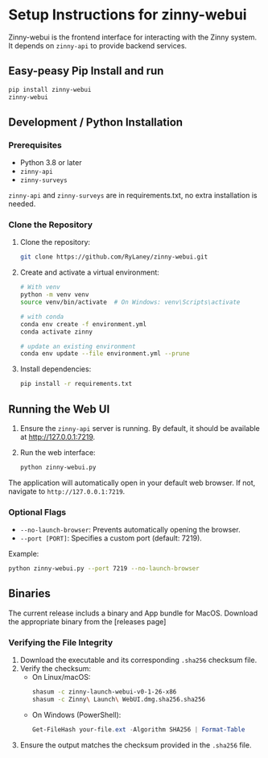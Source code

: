 # Setup Instructions for zinny-webui

Zinny-webui is the frontend interface for interacting with the Zinny system. It depends on `zinny-api` to provide backend services.

## Easy-peasy Pip Install and run
```bash
pip install zinny-webui
zinny-webui
```

## Development / Python Installation


### Prerequisites
- Python 3.8 or later
- `zinny-api`
- `zinny-surveys` 
  
`zinny-api` and `zinny-surveys` are in requirements.txt, no extra installation is needed.


### Clone the Repository
1. Clone the repository:
    ```bash
    git clone https://github.com/RyLaney/zinny-webui.git
    ```

2. Create and activate a virtual environment:
    ```bash
    # With venv
    python -m venv venv
    source venv/bin/activate  # On Windows: venv\Scripts\activate
    ```
    ```bash
    # with conda
    conda env create -f environment.yml
    conda activate zinny

    # update an existing environment
    conda env update --file environment.yml --prune
    ```
3. Install dependencies:
   ```bash
   pip install -r requirements.txt
   ```

## Running the Web UI
1. Ensure the `zinny-api` server is running. By default, it should be available at http://127.0.0.1:7219.

2. Run the web interface:
   ```bash
   python zinny-webui.py
   ```

The application will automatically open in your default web browser. If not, navigate to `http://127.0.0.1:7219`.

### Optional Flags
- `--no-launch-browser`: Prevents automatically opening the browser.
- `--port [PORT]`: Specifies a custom port (default: 7219).

Example:
   ```bash
   python zinny-webui.py --port 7219 --no-launch-browser
   ```


## Binaries
The current release includs a binary and App bundle for MacOS. Download the appropriate binary from the [releases page]

### Verifying the File Integrity
1. Download the executable and its corresponding `.sha256` checksum file.
2. Verify the checksum:
   - On Linux/macOS:
     ```bash
     shasum -c zinny-launch-webui-v0-1-26-x86
     shasum -c Zinny\ Launch\ WebUI.dmg.sha256.sha256
     ```
   - On Windows (PowerShell):
     ```powershell
     Get-FileHash your-file.ext -Algorithm SHA256 | Format-Table
     ```
3. Ensure the output matches the checksum provided in the `.sha256` file.

